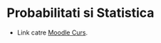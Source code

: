 # Probabilitati si Statistica

* Link catre [Moodle Curs](https://moodle.unibuc.ro/course/view.php?id=3028).
